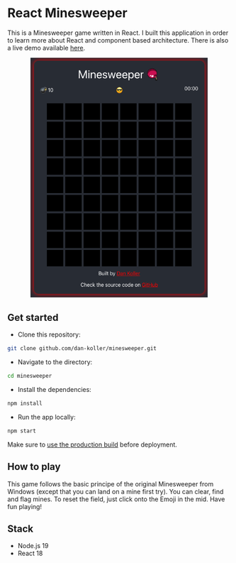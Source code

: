 # React Minesweeper

This is a Minesweeper game written in React. I built this application in order to learn more about React and component based architecture. There is also a live demo available [here](https://dan-koller.github.io/minesweeper/).

<p align="center">
    <img src="res/screenshot.png" alt="Screenshot" width="400"/>
</p>

## Get started

-   Clone this repository:

```sh
git clone github.com/dan-koller/minesweeper.git
```

-   Navigate to the directory:

```sh
cd minesweeper
```

-   Install the dependencies:

```sh
npm install
```

-   Run the app locally:

```sh
npm start
```

Make sure to [use the production build](https://reactjs.org/docs/optimizing-performance.html#use-the-production-build) before deployment.

## How to play

This game follows the basic principe of the original Minesweeper from Windows (except that you can land on a mine
first try). You can clear, find and flag mines. To reset the field, just click onto the Emoji in the mid.
Have fun playing!

## Stack

-   Node.js 19
-   React 18

